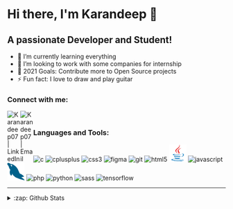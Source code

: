 # Hi there, I'm Karandeep 👋

## A passionate Developer and Student!

<!-- - 🔭 I’m currently working on a [website]! -->

- 🌱 I’m currently learning everything
- 👯 I’m looking to work with some companies for internship
- 🥅 2021 Goals: Contribute more to Open Source projects
- ⚡ Fun fact: I love to draw and play guitar

### Connect with me:

<!-- [<img align="left" alt="" width="22px" src="https://raw.githubusercontent.com/iconic/open-iconic/master/svg/globe.svg" />][website]
[<img align="left" alt=" | YouTube" width="22px" src="https://cdn.jsdelivr.net/npm/simple-icons@v3/icons/youtube.svg" />][youtube] 
[<img align="left" alt="Karandeep07 | Twitter" width="22px" src="https://cdn.jsdelivr.net/npm/simple-icons@v3/icons/twitter.svg" />][twitter] -->
[<img align="left" alt="Karandeep07 | LinkedIn" width="30px" src="https://image.flaticon.com/icons/png/512/174/174857.png" />][linkedin]<!-- https://cdn.jsdelivr.net/npm/simple-icons@v3/icons/linkedin.svg -->
<a href="mailto:karandeeppadam928@gmail.com">
<img align="left" alt="Karandeep07 | Email" width="30px" src="https://image.flaticon.com/icons/png/512/732/732200.png" /></a><!-- https://cdn.jsdelivr.net/npm/simple-icons@v3/icons/gmail.svg -->
<!-- [<img align="left" alt="| Instagram" width="22px" src="https://cdn.jsdelivr.net/npm/simple-icons@v3/icons/instagram.svg" />][instagram] -->

<br />

### Languages and Tools:

<p align="left"><img src="https://cdn.iconscout.com/icon/free/png-256/c-programming-569564.png" alt="c" width="40" height="40"/> <img src="https://seeklogo.com/images/C/c-logo-43CE78FF9C-seeklogo.com.png" alt="cplusplus" width="40" height="40"/> <img src="https://github.com/detain/svg-logos/blob/master/svg/css-3.svg" alt="css3" width="40" height="40"/> <img src="https://www.vectorlogo.zone/logos/figma/figma-icon.svg" alt="figma" width="40" height="40"/> <img src="https://www.vectorlogo.zone/logos/git-scm/git-scm-icon.svg" alt="git" width="40" height="40"/> <img src="https://github.com/abranhe/programming-languages-logos/blob/master/src/html/html.svg" alt="html5" width="40" height="40"/> <img src="https://github.com/devicons/devicon/blob/master/icons/java/java-original.svg" alt="java" width="40" height="40"/> <img src="https://github.com/detain/svg-logos/blob/master/svg/javascript-1.svg" alt="javascript" width="40" height="40"/><img src="https://github.com/fizzed/font-mfizz/blob/master/src/svg/mysql-alt.svg" alt="mysql" width="40" height="40"/>  <img src="https://github.com/manuelbieh/logo-file-icons/blob/master/icons/php2.svg" alt="php" width="40" height="40"/> <img src="https://github.com/abranhe/programming-languages-logos/blob/master/src/python/python.svg" alt="python" width="40" height="40"/> <img src="https://github.com/detain/svg-logos/blob/master/svg/sass-1.svg" alt="sass" width="40" height="40"/> <img src="https://www.vectorlogo.zone/logos/tensorflow/tensorflow-icon.svg" alt="tensorflow" width="40" height="40"/></p>

---

<!-- 

<details>
  <summary>:zap: Recent Github Activity</summary>
  
<!--START_SECTION:activity

<!--END_SECTION:activity

</details>
-->

<details>
  <summary>:zap: Github Stats</summary>

  <img align="left" alt="Karandeep's Github Stats" src="https://github-readme-stats-khaki-three.vercel.app/api?username=Karandeep07&show_icons=true&include_all_commits=true&theme=dark" />
</details> 


[twitter]: https://twitter.com/padam_KD
<!-- [instagram]: https://instagram.com/ -->
[linkedin]: https://www.linkedin.com/in/karandeep7
[email]: <a href="mailto:karandeeppadam928@gmail.com">
